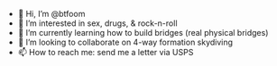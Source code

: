 - 👋 Hi, I’m @btfoom
- 👀 I’m interested in sex, drugs, & rock-n-roll
- 🌱 I’m currently learning how to build bridges (real physical bridges)
- 💞️ I’m looking to collaborate on 4-way formation skydiving
- 📫 How to reach me: send me a letter via USPS

<!---
btfoom/btfoom is a ✨ special ✨ repository because its `README.md` (this file) appears on your GitHub profile.
You can click the Preview link to take a look at your changes.
--->
